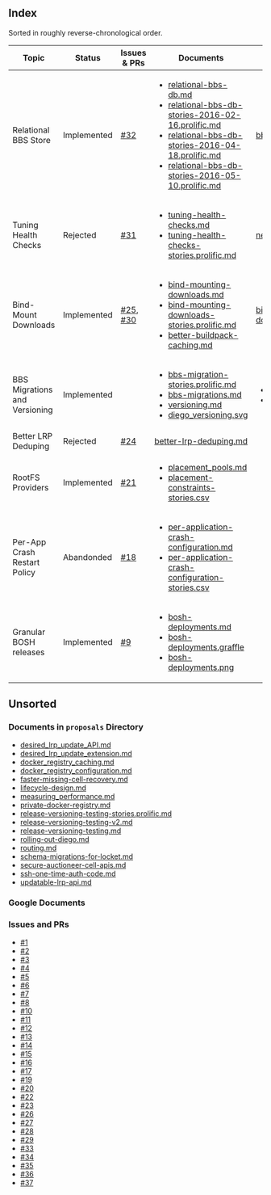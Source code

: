 ## Index

Sorted in roughly reverse-chronological order.

| Topic | Status | Issues & PRs | Documents | Tracker |
|---|---|---|---|---|
| Relational BBS Store | Implemented | [#32](https://github.com/cloudfoundry/diego-notes/issues/32) | <ul><li>[relational-bbs-db.md](relational-bbs-db.md)</li><li>[relational-bbs-db-stories-2016-02-16.prolific.md](relational-bbs-db-stories-2016-02-16.prolific.md)</li><li>[relational-bbs-db-stories-2016-04-18.prolific.md](relational-bbs-db-stories-2016-04-18.prolific.md)</li><li>[relational-bbs-db-stories-2016-05-10.prolific.md](relational-bbs-db-stories-2016-05-10.prolific.md)</li></ul> | [bbs:relational](https://www.pivotaltracker.com/epic/show/2339327) |
| Tuning Health Checks | Rejected | [#31](https://github.com/cloudfoundry/diego-notes/issues/31) | <ul><li>[tuning-health-checks.md](tuning-health-checks.md)</li><li>[tuning-health-checks-stories.prolific.md](tuning-health-checks-stories.prolific.md)</li></ul> | [net-check-action](https://www.pivotaltracker.com/epic/show/2214450) |
| Bind-Mount Downloads | Implemented | [#25](https://github.com/cloudfoundry/diego-notes/issues/25), [#30](https://github.com/cloudfoundry/diego-notes/issues/30) | <ul><li>[bind-mounting-downloads.md](bind-mounting-downloads.md)</li><li>[bind-mounting-downloads-stories.prolific.md](bind-mounting-downloads-stories.prolific.md)</li><li>[better-buildpack-caching.md](better-buildpack-caching.md)</li></ul> | [bind-mount-downloads](https://www.pivotaltracker.com/epic/show/2200340) |
| BBS Migrations and Versioning | Implemented | | <ul><li>[bbs-migration-stories.prolific.md](bbs-migration-stories.prolific.md)</li><li>[bbs-migrations.md](bbs-migrations.md)</li><li>[versioning.md](versioning.md)</li><li>[diego_versioning.svg](diego_versioning.svg)</li></ul> | <ul><li>[versioning:init](https://www.pivotaltracker.com/epic/show/1869036)</li><li>[versioning:bbs](https://www.pivotaltracker.com/epic/show/1919510)</li></ul> |
| Better LRP Deduping | Rejected | [#24](https://github.com/cloudfoundry/diego-notes/issues/24) | [better-lrp-deduping.md](https://github.com/cloudfoundry/diego-notes/blob/9f079c4ff02e85549d651e07226e5c75ff02faf7/proposals/better-lrp-deduping.md) |  |
| RootFS Providers | Implemented | [#21](https://github.com/cloudfoundry/diego-notes/issues/21) | <ul><li>[placement_pools.md](placement_pools.md)</li><li>[placement-constraints-stories.csv](placement-constraints-stories.csv)</li></ul> |  |
| Per-App Crash Restart Policy | Abandonded | [#18](https://github.com/cloudfoundry/diego-notes/issues/18) | <ul><li>[per-application-crash-configuration.md](per-application-crash-configuration.md)</li><li>[per-application-crash-configuration-stories.csv](per-application-crash-configuration-stories.csv)</li></ul> |  |
| Granular BOSH releases | Implemented | [#9](https://github.com/cloudfoundry/diego-notes/issues/9) | <ul><li>[bosh-deployments.md](bosh-deployments.md)</li><li>[bosh-deployments.graffle](bosh-deployments.graffle)</li><li>[bosh-deployments.png](bosh-deployments.png)</li></ul> |  |


<!-- |  |  |  |  |  | -->
<!-- <ul><li></li><li></li></ul> -->

## Unsorted

### Documents in `proposals` Directory

- [desired_lrp_update_API.md](desired_lrp_update_API.md)
- [desired_lrp_update_extension.md](desired_lrp_update_extension.md)
- [docker_registry_caching.md](docker_registry_caching.md)
- [docker_registry_configuration.md](docker_registry_configuration.md)
- [faster-missing-cell-recovery.md](faster-missing-cell-recovery.md)
- [lifecycle-design.md](lifecycle-design.md)
- [measuring_performance.md](measuring_performance.md)
- [private-docker-registry.md](private-docker-registry.md)
- [release-versioning-testing-stories.prolific.md](release-versioning-testing-stories.prolific.md)
- [release-versioning-testing-v2.md](release-versioning-testing-v2.md)
- [release-versioning-testing.md](release-versioning-testing.md)
- [rolling-out-diego.md](rolling-out-diego.md)
- [routing.md](routing.md)
- [schema-migrations-for-locket.md](schema-migrations-for-locket.md)
- [secure-auctioneer-cell-apis.md](secure-auctioneer-cell-apis.md)
- [ssh-one-time-auth-code.md](ssh-one-time-auth-code.md)
- [updatable-lrp-api.md](updatable-lrp-api.md)


### Google Documents

### Issues and PRs

- [#1](https://github.com/cloudfoundry/diego-notes/issues/1)
- [#2](https://github.com/cloudfoundry/diego-notes/issues/2)
- [#3](https://github.com/cloudfoundry/diego-notes/issues/3)
- [#4](https://github.com/cloudfoundry/diego-notes/issues/4)
- [#5](https://github.com/cloudfoundry/diego-notes/issues/5)
- [#6](https://github.com/cloudfoundry/diego-notes/pull/6)
- [#7](https://github.com/cloudfoundry/diego-notes/pull/7)
- [#8](https://github.com/cloudfoundry/diego-notes/issues/8)
- [#10](https://github.com/cloudfoundry/diego-notes/pull/10)
- [#11](https://github.com/cloudfoundry/diego-notes/issues/11)
- [#12](https://github.com/cloudfoundry/diego-notes/pull/12)
- [#13](https://github.com/cloudfoundry/diego-notes/pull/13)
- [#14](https://github.com/cloudfoundry/diego-notes/issues/14)
- [#15](https://github.com/cloudfoundry/diego-notes/pull/15)
- [#16](https://github.com/cloudfoundry/diego-notes/issues/16)
- [#17](https://github.com/cloudfoundry/diego-notes/pull/17)
- [#19](https://github.com/cloudfoundry/diego-notes/issues/19)
- [#20](https://github.com/cloudfoundry/diego-notes/issues/20)
- [#22](https://github.com/cloudfoundry/diego-notes/issues/22)
- [#23](https://github.com/cloudfoundry/diego-notes/issues/23)
- [#26](https://github.com/cloudfoundry/diego-notes/issues/26)
- [#27](https://github.com/cloudfoundry/diego-notes/issues/27)
- [#28](https://github.com/cloudfoundry/diego-notes/issues/28)
- [#29](https://github.com/cloudfoundry/diego-notes/issues/29)
- [#33](https://github.com/cloudfoundry/diego-notes/issues/33)
- [#34](https://github.com/cloudfoundry/diego-notes/pull/34)
- [#35](https://github.com/cloudfoundry/diego-notes/pull/35)
- [#36](https://github.com/cloudfoundry/diego-notes/pull/36)
- [#37](https://github.com/cloudfoundry/diego-notes/pull/37)
